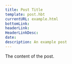 ```yaml
---
title: Post Title
template: post.hbt
currentURL: example.html
bottomLink: 
headerLink:
HeaderLinkDesc:
date: 
description: An example post
---
```


The content of the post.
